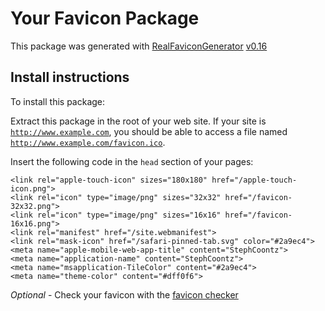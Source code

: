 # Your Favicon Package

This package was generated with [RealFaviconGenerator](https://realfavicongenerator.net/) [v0.16](https://realfavicongenerator.net/change_log#v0.16)

## Install instructions

To install this package:

Extract this package in the root of your web site. If your site is <code>http://www.example.com</code>, you should be able to access a file named <code>http://www.example.com/favicon.ico</code>.

Insert the following code in the `head` section of your pages:

    <link rel="apple-touch-icon" sizes="180x180" href="/apple-touch-icon.png">
    <link rel="icon" type="image/png" sizes="32x32" href="/favicon-32x32.png">
    <link rel="icon" type="image/png" sizes="16x16" href="/favicon-16x16.png">
    <link rel="manifest" href="/site.webmanifest">
    <link rel="mask-icon" href="/safari-pinned-tab.svg" color="#2a9ec4">
    <meta name="apple-mobile-web-app-title" content="StephCoontz">
    <meta name="application-name" content="StephCoontz">
    <meta name="msapplication-TileColor" content="#2a9ec4">
    <meta name="theme-color" content="#dff0f6">

*Optional* - Check your favicon with the [favicon checker](https://realfavicongenerator.net/favicon_checker)